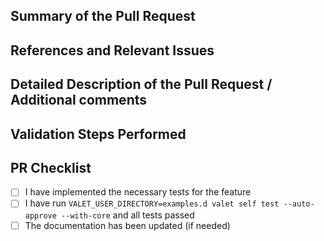 ## Summary of the Pull Request

## References and Relevant Issues

## Detailed Description of the Pull Request / Additional comments

## Validation Steps Performed

## PR Checklist

- [ ] I have implemented the necessary tests for the feature
- [ ] I have run `VALET_USER_DIRECTORY=examples.d valet self test --auto-approve --with-core` and all tests passed
- [ ] The documentation has been updated (if needed)
